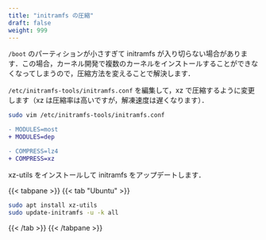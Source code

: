 ```yaml
---
title: "initramfs の圧縮"
draft: false
weight: 999
---
```

`/boot` のパーティションが小さすぎて initramfs が入り切らない場合があります．この場合，カーネル開発で複数のカーネルをインストールすることができなくなってしまうので，圧縮方法を変えることで解決します．

`/etc/initramfs-tools/initramfs.conf` を編集して，xz で圧縮するように変更します（xz は圧縮率は高いですが，解凍速度は遅くなります）．

```sh
sudo vim /etc/initramfs-tools/initramfs.conf
```

```diff
- MODULES=most
+ MODULES=dep
```

```diff
- COMPRESS=lz4
+ COMPRESS=xz
```

xz-utils をインストールして initramfs をアップデートします．

{{< tabpane >}}
{{< tab "Ubuntu" >}}

```sh
sudo apt install xz-utils
sudo update-initramfs -u -k all
```

{{< /tab >}}
{{< /tabpane >}}
